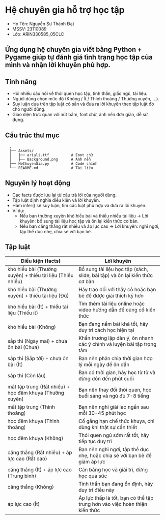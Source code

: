 # Hệ chuyên gia hỗ trợ học tập
  - Họ Tên: Nguyễn Sư Thành Đạt
  - MSSV: 23110089
  - Lớp: ARIN330585_05CLC

## Ứng dụng hệ chuyên gia viết bằng Python + Pygame giúp tự đánh giá tình trạng học tập của mình và nhận lời khuyên phù hợp.
## Tính năng
  - Hỏi nhiều câu hỏi về thói quen học tập, tinh thần, giấc ngủ, tài liệu.
  - Người dùng chọn mức độ (Không / Ít / Thỉnh thoảng / Thường xuyên, …).
  - Suy luận dựa trên tập luật có sẵn và đưa ra lời khuyên theo tập luật đó cho người dùng.
  - Giao diện trực quan với nút bấm, font chữ, ảnh nền đơn giản, dễ sử dụng.

## Cấu trúc thư mục
```
  .
  ├── Assets/
  │   ├── ariali.ttf          # Font chữ
  │   ├── Background.png      # Ảnh nền
  ├── HeChuyenGia.py          # Code chính
  └── README.md               # Tài liệu
```

## Nguyên lý hoạt động
  - Các facts được lưu lại từ câu trả lời của người dùng.
  - Tập luật định nghĩa điều kiện và lời khuyên.
  - Hàm infer() sẽ suy luận, tìm các luật phù hợp và đưa ra lời khuyên.
  - Ví dụ:
    - Nếu bạn thường xuyên khó hiểu bài và thiếu nhiều tài liệu → Lời khuyên: bổ sung tài liệu học tập và ôn lại kiến thức cơ bản.
    - Nếu bạn căng thẳng rất nhiều và áp lực cao → Lời khuyên: nghỉ ngơi, tập thể dục nhẹ, chia sẻ với bạn bè.

## Tập luật
| Điều kiện (facts) | Lời khuyên |
|-------------------|------------|
| khó hiểu bài (Thường xuyên) + thiếu tài liệu (Thiếu nhiều) | Bổ sung tài liệu học tập (sách, slide, bài tập) và ôn lại kiến thức cơ bản |
| khó hiểu bài (Thường xuyên) + thiếu tài liệu (Đủ) | Hãy trao đổi với thầy cô hoặc bạn bè để được giải thích kỹ hơn |
| khó hiểu bài (Ít) + thiếu tài liệu (Thiếu ít) | Tìm thêm tài liệu online hoặc video hướng dẫn để củng cố kiến thức |
| khó hiểu bài (Không) | Bạn đang nắm bài khá tốt, hãy duy trì cách học hiện tại |
| sắp thi (Ngày mai) + chưa ôn bài (Chưa) | Khẩn trương lập dàn ý, ôn nhanh các ý chính và luyện bài tập trọng tâm |
| sắp thi (Sắp tới) + chưa ôn bài (Ít) | Bạn nên phân chia thời gian hợp lý mỗi ngày để ôn dần |
| sắp thi (Còn lâu) | Bạn có thời gian, hãy học từ từ và đừng dồn đến phút cuối |
| mất tập trung (Rất nhiều) + học đêm khuya (Thường xuyên) | Bạn nên thay đổi thói quen, học buổi sáng và ngủ đủ 7-8 tiếng |
| mất tập trung (Thỉnh thoảng) | Bạn nên nghỉ giải lao ngắn sau mỗi 30-45 phút học |
| học đêm khuya (Thỉnh thoảng) | Cố gắng hạn chế thức khuya, chỉ dùng khi thật sự cần thiết |
| học đêm khuya (Không) | Thói quen ngủ sớm rất tốt, hãy tiếp tục duy trì |
| căng thẳng (Rất nhiều) + áp lực cao (Rất cao) | Bạn nên nghỉ ngơi, tập thể dục nhẹ, hoặc chia sẻ với bạn bè để giảm áp lực |
| căng thẳng (Ít) + áp lực cao (Trung bình) | Cân bằng học và giải trí, đừng học quá sức |
| căng thẳng (Không) | Tinh thần bạn đang ổn định, hãy duy trì điều này |
| áp lực cao (Ít) | Áp lực thấp là tốt, bạn có thể tập trung hơn vào việc hoàn thiện kiến thức |